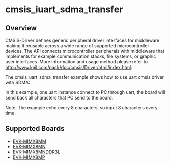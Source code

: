 # cmsis_iuart_sdma_transfer

## Overview
CMSIS-Driver defines generic peripheral driver interfaces for middleware making it reusable across a wide
range of supported microcontroller devices. The API connects microcontroller peripherals with middleware
that implements for example communication stacks, file systems, or graphic user interfaces.
More information and usage method please refer to http://www.keil.com/pack/doc/cmsis/Driver/html/index.html.

The cmsis_uart_sdma_transfer example shows how to use uart cmsis driver with SDMA:

In this example, one uart instance connect to PC through uart, the board will
send back all characters that PC send to the board.

Note: The example echo every 8 characters, so input 8 characters every time.

## Supported Boards
- [EVK-MIMX8MM](../../../_boards/evkmimx8mm/cmsis_driver_examples/uart/sdma_transfer/example_board_readme.md)
- [EVK-MIMX8MN](../../../_boards/evkmimx8mn/cmsis_driver_examples/uart/sdma_transfer/example_board_readme.md)
- [EVK-MIMX8MNDDR3L](../../../_boards/evkmimx8mnddr3l/cmsis_driver_examples/uart/sdma_transfer/example_board_readme.md)
- [EVK-MIMX8MP](../../../_boards/evkmimx8mp/cmsis_driver_examples/uart/sdma_transfer/example_board_readme.md)
